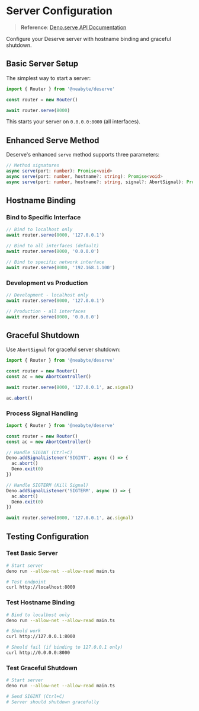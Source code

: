 # Server Configuration

> **Reference**: [Deno.serve API Documentation](https://docs.deno.com/api/deno/~/Deno.serve)

Configure your Deserve server with hostname binding and graceful shutdown.

## Basic Server Setup

The simplest way to start a server:

```typescript
import { Router } from '@neabyte/deserve'

const router = new Router()

await router.serve(8000)
```

This starts your server on `0.0.0.0:8000` (all interfaces).

## Enhanced Serve Method

Deserve's enhanced `serve` method supports three parameters:

```typescript
// Method signatures
async serve(port: number): Promise<void>
async serve(port: number, hostname?: string): Promise<void>
async serve(port: number, hostname?: string, signal?: AbortSignal): Promise<void>
```

## Hostname Binding

### Bind to Specific Interface

```typescript
// Bind to localhost only
await router.serve(8000, '127.0.0.1')

// Bind to all interfaces (default)
await router.serve(8000, '0.0.0.0')

// Bind to specific network interface
await router.serve(8000, '192.168.1.100')
```

### Development vs Production

```typescript
// Development - localhost only
await router.serve(8000, '127.0.0.1')

// Production - all interfaces
await router.serve(8000, '0.0.0.0')
```

## Graceful Shutdown

Use `AbortSignal` for graceful server shutdown:

```typescript
import { Router } from '@neabyte/deserve'

const router = new Router()
const ac = new AbortController()

await router.serve(8000, '127.0.0.1', ac.signal)

ac.abort()
```

### Process Signal Handling

```typescript
import { Router } from '@neabyte/deserve'

const router = new Router()
const ac = new AbortController()

// Handle SIGINT (Ctrl+C)
Deno.addSignalListener('SIGINT', async () => {
  ac.abort()
  Deno.exit(0)
})

// Handle SIGTERM (Kill Signal)
Deno.addSignalListener('SIGTERM', async () => {
  ac.abort()
  Deno.exit(0)
})

await router.serve(8000, '127.0.0.1', ac.signal)
```

## Testing Configuration

### Test Basic Server

```bash
# Start server
deno run --allow-net --allow-read main.ts

# Test endpoint
curl http://localhost:8000
```

### Test Hostname Binding

```bash
# Bind to localhost only
deno run --allow-net --allow-read main.ts

# Should work
curl http://127.0.0.1:8000

# Should fail (if binding to 127.0.0.1 only)
curl http://0.0.0.0:8000
```

### Test Graceful Shutdown

```bash
# Start server
deno run --allow-net --allow-read main.ts

# Send SIGINT (Ctrl+C)
# Server should shutdown gracefully
```
